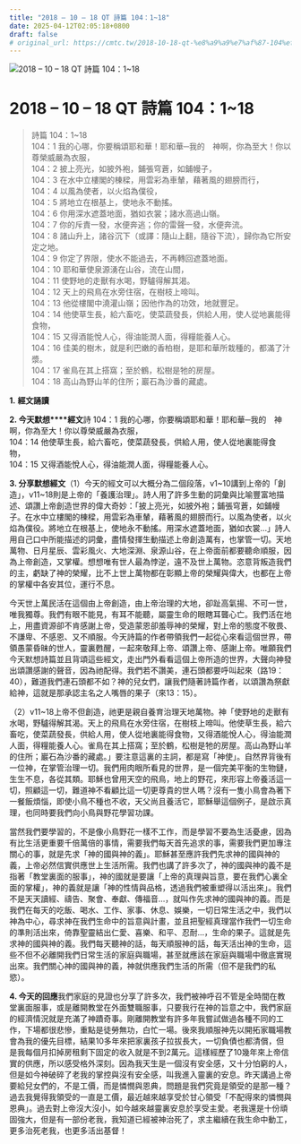```yaml
---
title: "2018 – 10 – 18 QT 詩篇 104：1~18"
date: 2025-04-12T02:05:18+0800
draft: false
# original_url: https://cmtc.tw/2018-10-18-qt-%e8%a9%a9%e7%af%87-104%ef%bc%9a118
---
```


![2018 – 10 – 18 QT 詩篇 104：1\~18](/images/qt.jpg   "2018 – 10 – 18 QT 詩篇 104：1\~18")

# 2018 – 10 – 18 QT 詩篇 104：1\~18

> 詩篇 104：1\~18  
> 104：1 我的心哪，你要稱頌耶和華！耶和華─我的　神啊，你為至大！你以尊榮威嚴為衣服，  
> 104：2 披上亮光，如披外袍，鋪張穹蒼，如鋪幔子，  
> 104：3 在水中立樓閣的棟樑，用雲彩為車輦，藉著風的翅膀而行，  
> 104：4 以風為使者，以火焰為僕役，  
> 104：5 將地立在根基上，使地永不動搖。  
> 104：6 你用深水遮蓋地面，猶如衣裳；諸水高過山嶺。  
> 104：7 你的斥責一發，水便奔逃；你的雷聲一發，水便奔流。  
> 104：8 諸山升上，諸谷沉下（或譯：隨山上翻，隨谷下流），歸你為它所安定之地。  
> 104：9 你定了界限，使水不能過去，不再轉回遮蓋地面。  
> 104：10 耶和華使泉源湧在山谷，流在山間，  
> 104：11 使野地的走獸有水喝，野驢得解其渴。  
> 104：12 天上的飛鳥在水旁住宿，在樹枝上啼叫。  
> 104：13 他從樓閣中澆灌山嶺；因他作為的功效，地就豐足。  
> 104：14 他使草生長，給六畜吃，使菜蔬發長，供給人用，使人從地裏能得食物，  
> 104：15 又得酒能悅人心，得油能潤人面，得糧能養人心。  
> 104：16 佳美的樹木，就是利巴嫩的香柏樹，是耶和華所栽種的，都滿了汁漿。  
> 104：17 雀鳥在其上搭窩；至於鶴，松樹是牠的房屋。  
> 104：18 高山為野山羊的住所；巖石為沙番的藏處。

**1.** **經文誦讀**

**2. 今天默想****經文**詩 104：1 我的心哪，你要稱頌耶和華！耶和華─我的　神啊，你為至大！你以尊榮威嚴為衣服，  
104：14 他使草生長，給六畜吃，使菜蔬發長，供給人用，使人從地裏能得食物，  
104：15 又得酒能悅人心，得油能潤人面，得糧能養人心。

**3. 分享默想經文**（1）今天的經文可以大概分為二個段落，v1\~10講到上帝的「創造」，v11\~18則是上帝的「養護治理」。詩人用了許多生動的詞彙與比喻豐富地描述、頌讚上帝創造世界的偉大奇妙：「披上亮光，如披外袍；鋪張穹蒼，如鋪幔子。在水中立樓閣的棟樑，用雲彩為車輦，藉著風的翅膀而行。以風為使者，以火焰為僕役。將地立在根基上，使地永不動搖。用深水遮蓋地面，猶如衣裳…」詩人用自己口中所能描述的詞彙，盡情發揮生動描述上帝創造萬有，也掌管一切。天地萬物、日月星辰、雲彩風火、大地深淵、泉源山谷，在上帝面前都要聽命順服，因為上帝創造，又掌權。想想唯有世人最為悖逆，遠不及世上萬物。恣意背叛造我們的主，虧缺了神的榮耀，比不上世上萬物都在彰顯上帝的榮耀與偉大，也都在上帝的掌權中各安其位，運行不息。

今天世上萬民活在這個由上帝創造，由上帝治理的大地，卻趾高氣揚、不可一世，唯我獨尊。我們有眼不能見，有耳不能聽，屬靈生命的眼瞎耳聾心亡。我們活在地上，用盡資源卻不肯感謝上帝，受造蒙恩卻羞辱神的榮耀，對上帝的態度不敬畏、不謙卑、不感恩、又不順服。今天詩篇的作者帶領我們一起從心來看這個世界，帶領愚蒙昏昧的世人，靈裏甦醒，一起來敬拜上帝、頌讚上帝、感謝上帝。唯願我們今天默想詩篇並且背頌這些經文，走出門外看看這個上帝所造的世界，大聲向神發出頌讚感謝的聲音，因為祂配得。我們若不讚美，連石頭都要呼叫起來（路19：40），難道我們連石頭都不如？神的兒女們，讓我們隨著詩篇作者，以頌讚為祭獻給神，這就是那承認主名之人嘴唇的果子（來13：15）。

（2）v11\~18上帝不但創造，祂更是親自養育治理天地萬物。神「使野地的走獸有水喝，野驢得解其渴。天上的飛鳥在水旁住宿，在樹枝上啼叫。他使草生長，給六畜吃，使菜蔬發長，供給人用，使人從地裏能得食物，又得酒能悅人心，得油能潤人面，得糧能養人心。雀鳥在其上搭窩；至於鶴，松樹是牠的房屋。高山為野山羊的住所；巖石為沙番的藏處。」要注意這裏的主詞，都是寫「神使」。自然界背後有一位神，在掌管治理一切。我們用肉眼所看見的世界，是一個完美平衡的生物鏈，生生不息，各從其類。耶穌也曾用天空的飛鳥，地上的野花，來形容上帝養活這一切，照顧這一切，難道神不看顧比這一切更尊貴的世人嗎？沒有一隻小鳥會為著下一餐飯煩惱，即使小鳥不種也不收，天父尚且養活它，耶穌舉這個例子，是啟示真理，也同時要我們向小鳥與野花學習功課。

當然我們要學習的，不是像小鳥野花一樣不工作，而是學習不要為生活憂慮，因為有比生活更重要千倍萬倍的事情，需要我們每天首先追求的事，需要我們更加專注關心的事，就是先求「神的國與神的義」。耶穌甚至應許我們先求神的國與神的義，上帝必然信實供應世上生活所需。我們也講了許多次了，神的國與神的義不是指著「教堂裏面的服事」，神的國就是要讓「上帝的真理與旨意，要在我們心裏全面的掌權」，神的義就是讓「神的性情與品格，透過我們被重塑得以活出來」。我們不是天天讀經、禱告、聚會、奉獻、傳福音…，就叫作先求神的國與神的義。而是我們在每天的吃飯、喝水、工作、家事、休息、娛樂，一切日常生活之中，我們以神為中心，尋求神在我們生命中的旨意與計畫，並且把聖經真理當作我們一切生命的準則活出來，倚靠聖靈結出仁愛、喜樂、和平、忍耐…，生命的果子。這就是先求神的國與神的義。我們每天聽神的話，每天順服神的話，每天活出神的生命，這些不但不必離開我們日常生活的家庭與職場，甚至就應該在家庭與職場中徹底實現出來。我們關心神的國與神的義，神就供應我們生活的所需（但不是我們的私慾）。

**4. 今天的回應**我們家庭的見證也分享了許多次，我們被神呼召不管是全時間在教堂裏面服事，或是離開教堂在外面雙職服事，只要我行在神的旨意之中，我們家庭的經濟情況就是充滿了神蹟奇事。剛離開教堂有許多年我嘗試做過各種不同的工作，下場都很悲慘，重點是徒勞無功，白忙一場。後來我順服神先以開拓家職場教會為我的優先目標，結果10多年來把家裏孩子拉拔長大，一切負債也都清償，但是我每個月扣掉房租剩下固定的收入就是不到2萬元。這樣經歷了10幾年來上帝信實的供應，所以感受格外深刻。因為我天生是一個沒有安全感，又十分怕窮的人，但是如今神破碎了老我的掌控與沒有安全感，叫我進入靈裏的安息。昨天講過上帝要給兒女們的，不是工價，而是憐憫與恩典，問題是我們究竟是領受的是那一種？過去我覺得我領受的一直是工價，最近越來越享受於甘心領受「不配得來的憐憫與恩典」。過去對上帝沒大沒小，如今越來越靈裏安息於享受主愛。老我還是十份頑固強大，但是有一部份老我，我知道已經被神治死了，求主繼續在我生命中動工，更多治死老我，也更多活出基督！